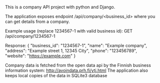 This is a company API project with python and Django.

The application exposes endpoint /api/company/<business_id> where you can get details from a company.

Example usage (replace 1234567-1 with valid business id):
GET /api/company/1234567-1

Response:
{
"business_id": "1234567-1",
"name": "Example company",
"address": "Example street 1, 12345 City",
"phone": "123456789",
"website": "https://example.com"
}

Company data is fetched from the open data api by the Finnish business information system: http://avoindata.prh.fi/ytj.html
The application also keeps local copies of the data in SQLite3 database

